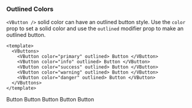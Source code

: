 ### Outlined Colors

`<VButton />` solid color can have an outlined button style.
Use the `color` prop to set a solid color and
use the `outlined` modifier prop to make an outlined button.

<!--code-->

```vue
<template>
  <VButtons>
    <VButton color="primary" outlined> Button </VButton>
    <VButton color="info" outlined> Button </VButton>
    <VButton color="success" outlined> Button </VButton>
    <VButton color="warning" outlined> Button </VButton>
    <VButton color="danger" outlined> Button </VButton>
  </VButtons>
</template>
```

<!--/code-->

<!--example-->

<VButtons>
  <VButton color="primary" outlined> Button </VButton>
  <VButton color="info" outlined> Button </VButton>
  <VButton color="success" outlined> Button </VButton>
  <VButton color="warning" outlined> Button </VButton>
  <VButton color="danger" outlined> Button </VButton>
</VButtons>

<!--/example-->
